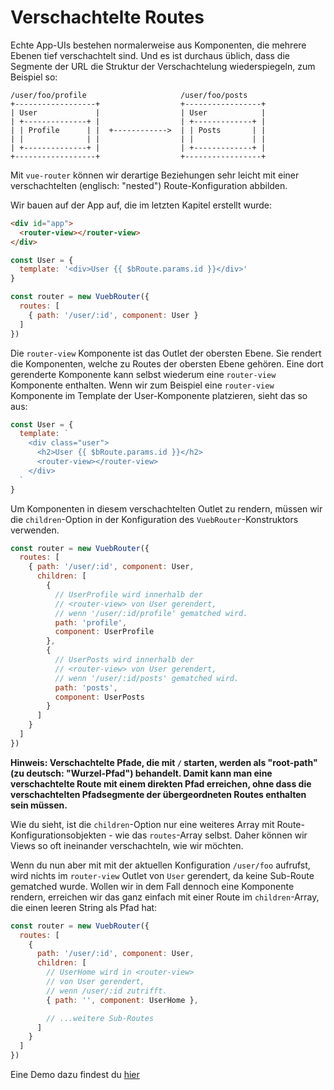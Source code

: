 # Verschachtelte Routes

Echte App-UIs bestehen normalerweise aus Komponenten, die mehrere Ebenen tief verschachtelt sind. Und es ist durchaus üblich, dass die Segmente der URL die Struktur der Verschachtelung wiederspiegeln, zum Beispiel so:

```
/user/foo/profile                     /user/foo/posts
+------------------+                  +-----------------+
| User             |                  | User            |
| +--------------+ |                  | +-------------+ |
| | Profile      | |  +------------>  | | Posts       | |
| |              | |                  | |             | |
| +--------------+ |                  | +-------------+ |
+------------------+                  +-----------------+
```

Mit `vue-router` können wir derartige Beziehungen sehr leicht mit einer verschachtelten (englisch: "nested") Route-Konfiguration abbilden.

Wir bauen auf der App auf, die im letzten Kapitel erstellt wurde:

``` html
<div id="app">
  <router-view></router-view>
</div>
```

``` js
const User = {
  template: '<div>User {{ $bRoute.params.id }}</div>'
}

const router = new VuebRouter({
  routes: [
    { path: '/user/:id', component: User }
  ]
})
```

Die `router-view` Komponente ist das Outlet der obersten Ebene. Sie rendert die Komponenten, welche zu Routes der obersten Ebene gehören. Eine dort gerenderte Komponente kann selbst wiederum eine `router-view` Komponente enthalten. Wenn wir zum Beispiel eine `router-view` Komponente im Template der User-Komponente platzieren, sieht das so aus:

``` js
const User = {
  template: `
    <div class="user">
      <h2>User {{ $bRoute.params.id }}</h2>
      <router-view></router-view>
    </div>
  `
}
```

Um Komponenten in diesem verschachtelten Outlet zu rendern, müssen wir die `children`-Option in der Konfiguration des `VuebRouter`-Konstruktors verwenden.

``` js
const router = new VuebRouter({
  routes: [
    { path: '/user/:id', component: User,
      children: [
        {
          // UserProfile wird innerhalb der
          // <router-view> von User gerendert,
          // wenn '/user/:id/profile' gematched wird.
          path: 'profile',
          component: UserProfile
        },
        {
          // UserPosts wird innerhalb der
          // <router-view> von User gerendert,
          // wenn '/user/:id/posts' gematched wird.
          path: 'posts',
          component: UserPosts
        }
      ]
    }
  ]
})
```

**Hinweis: Verschachtelte Pfade, die mit `/` starten, werden als "root-path" (zu deutsch: "Wurzel-Pfad") behandelt. Damit kann man eine verschachtelte Route mit einem direkten Pfad erreichen, ohne dass die verschachtelten Pfadsegmente der übergeordneten Routes enthalten sein müssen.**

Wie du sieht, ist die `children`-Option nur eine weiteres Array mit Route-Konfigurationsobjekten - wie das `routes`-Array selbst. Daher können wir Views so oft ineinander verschachteln, wie wir möchten.

Wenn du nun aber mit mit der aktuellen Konfiguration `/user/foo` aufrufst, wird nichts im `router-view` Outlet von `User` gerendert, da keine Sub-Route gematched wurde. Wollen wir in dem Fall dennoch eine Komponente rendern, erreichen wir das ganz einfach mit einer Route im `children`-Array, die einen leeren String als Pfad hat:

``` js
const router = new VuebRouter({
  routes: [
    {
      path: '/user/:id', component: User,
      children: [
        // UserHome wird in <router-view>
        // von User gerendert,
        // wenn /user/:id zutrifft.
        { path: '', component: UserHome },

        // ...weitere Sub-Routes
      ]
    }
  ]
})
```

Eine Demo dazu findest du [hier](http://jsfiddle.net/yyx990803/L7hscd8h/)
